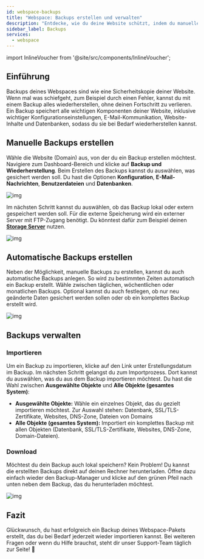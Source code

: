 ```yaml
---
id: webspace-backups
title: "Webspace: Backups erstellen und verwalten"
description: "Entdecke, wie du deine Website schützt, indem du manuelle oder automatische Backups erstellst und verwaltest, um eine Datenwiederherstellung zu gewährleisten → Jetzt mehr erfahren"
sidebar_label: Backups
services:
  - webspace
---
```




import InlineVoucher from '@site/src/components/InlineVoucher';



## Einführung

Backups deines Webspaces sind wie eine Sicherheitskopie deiner Website. Wenn mal was schiefgeht, zum Beispiel durch einen Fehler, kannst du mit einem Backup alles wiederherstellen, ohne deinen Fortschritt zu verlieren. Ein Backup speichert alle wichtigen Komponenten deiner Website, inklusive wichtiger Konfigurationseinstellungen, E-Mail-Kommunikation, Website-Inhalte und Datenbanken, sodass du sie bei Bedarf wiederherstellen kannst.


## Manuelle Backups erstellen

Wähle die Website (Domain) aus, von der du ein Backup erstellen möchtest. Navigiere zum Dashboard-Bereich und klicke auf **Backup und Wiederherstellung**. Beim Erstellen des Backups kannst du auswählen, was gesichert werden soll. Du hast die Optionen **Konfiguration**, **E-Mail-Nachrichten**, **Benutzerdateien** und **Datenbanken**.

![img](https://screensaver01.zap-hosting.com/index.php/s/KnK6DxndGgwodow/preview)



Im nächsten Schritt kannst du auswählen, ob das Backup lokal oder extern gespeichert werden soll. Für die externe Speicherung wird ein externer Server mit FTP-Zugang benötigt. Du könntest dafür zum Beispiel deinen **[Storage Server](https://zap-hosting.com/en/customer/home/storage/)** nutzen.

![img](https://screensaver01.zap-hosting.com/index.php/s/gMdpdnqiBWBeZm3/preview)



## Automatische Backups erstellen

Neben der Möglichkeit, manuelle Backups zu erstellen, kannst du auch automatische Backups anlegen. So wird zu bestimmten Zeiten automatisch ein Backup erstellt. Wähle zwischen täglichen, wöchentlichen oder monatlichen Backups. Optional kannst du auch festlegen, ob nur neu geänderte Daten gesichert werden sollen oder ob ein komplettes Backup erstellt wird.

![img](https://screensaver01.zap-hosting.com/index.php/s/JngcgyR8JyZ4Qoe/preview)



## Backups verwalten

### Importieren

Um ein Backup zu importieren, klicke auf den Link unter Erstellungsdatum im Backup. Im nächsten Schritt gelangst du zum Importprozess. Dort kannst du auswählen, was du aus dem Backup importieren möchtest. Du hast die Wahl zwischen **Ausgewählte Objekte** und **Alle Objekte (gesamtes System)**:

- **Ausgewählte Objekte:** Wähle ein einzelnes Objekt, das du gezielt importieren möchtest. Zur Auswahl stehen: Datenbank, SSL/TLS-Zertifikate, Websites, DNS-Zone, Dateien von Domains
- **Alle Objekte (gesamtes System):** Importiert ein komplettes Backup mit allen Objekten (Datenbank, SSL/TLS-Zertifikate, Websites, DNS-Zone, Domain-Dateien).



### Download

Möchtest du dein Backup auch lokal speichern? Kein Problem! Du kannst die erstellten Backups direkt auf deinen Rechner herunterladen. Öffne dazu einfach wieder den Backup-Manager und klicke auf den grünen Pfeil nach unten neben dem Backup, das du herunterladen möchtest.

![img](https://screensaver01.zap-hosting.com/index.php/s/zb6agtT5mYeFgiX/preview)



## Fazit

Glückwunsch, du hast erfolgreich ein Backup deines Webspace-Pakets erstellt, das du bei Bedarf jederzeit wieder importieren kannst. Bei weiteren Fragen oder wenn du Hilfe brauchst, steht dir unser Support-Team täglich zur Seite! 🙂


<InlineVoucher />